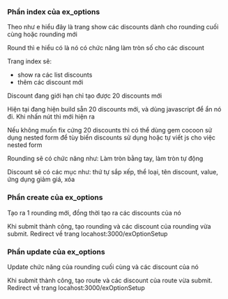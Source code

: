 ### Phần index của ex_options

Theo như e hiểu đây là trang show các discounts dành cho rounding cuối cùng hoặc rounding mới

Round thì e hiểu có là nó có chức năng làm tròn số cho các discount

Trang index sẽ:
  + show ra các list discounts
  + thêm các discount mới

Discount đang giới hạn chỉ tạo được 20 discounts mới

Hiện tại đang hiện build sẵn 20 discounts mới, và dùng javascript để ẩn nó đi. Khi nhấn nút thì mới hiện ra

Nếu không muốn fix cứng 20 discounts thì có thể dùng gem cocoon sử dụng nested form để tùy biến discounts sử dụng hoặc tự viết js cho việc nested form

Rounding sẽ có chức năng như: Làm tròn bằng tay, làm tròn tự động 

Discount sẽ có các mục như: thứ tự sắp xếp, thể loại, tên discount, value, ứng dụng giảm giá, xóa


### Phần create của ex_options

Tạo ra 1 rounding mới, đồng thời tạo ra các discounts của nó

Khi submit thành công, tạo rounding và các discount của rounding vừa submit. Redirect về trang locahost:3000/exOptionSetup

### Phần update của ex_options

Update chức năng của rounding cuối cùng và các discount của nó 

Khi submit thành công, tạo route và các discount của route vừa submit. Redirect về trang locahost:3000/exOptionSetup
